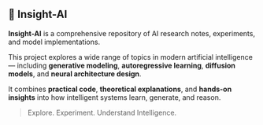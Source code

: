 ## 🧠 Insight-AI

**Insight-AI** is a comprehensive repository of AI research notes, experiments, and model implementations.

This project explores a wide range of topics in modern artificial intelligence — including **generative modeling**, **autoregressive learning**, **diffusion models**, and **neural architecture design**.

It combines **practical code**, **theoretical explanations**, and **hands-on insights** into how intelligent systems learn, generate, and reason.

> Explore. Experiment. Understand Intelligence.
